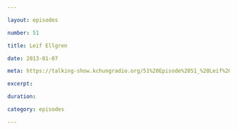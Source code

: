 ```yaml
---

layout: episodes

number: 51

title: Leif Ellgren

date: 2013-01-07

meta: https://talking-show.kchungradio.org/51%20Episode%2051_%20Leif%20Ellgren.mp3

excerpt: 

duration: 

category: episodes

---
```


